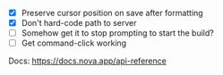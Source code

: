 - [x] Preserve cursor position on save after formatting
- [x] Don't hard-code path to server
- [ ] Somehow get it to stop prompting to start the build?
- [ ] Get command-click working

Docs:
https://docs.nova.app/api-reference
